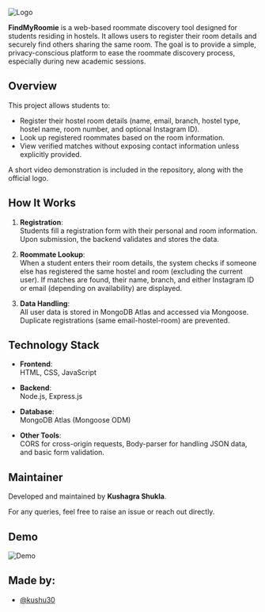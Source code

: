 
![Logo](https://private-user-images.githubusercontent.com/178865275/469686833-a1e579c9-57f7-483b-b7a3-d0b89253747d.png?jwt=eyJhbGciOiJIUzI1NiIsInR5cCI6IkpXVCJ9.eyJpc3MiOiJnaXRodWIuY29tIiwiYXVkIjoicmF3LmdpdGh1YnVzZXJjb250ZW50LmNvbSIsImtleSI6ImtleTUiLCJleHAiOjE3NTMyNjQyODQsIm5iZiI6MTc1MzI2Mzk4NCwicGF0aCI6Ii8xNzg4NjUyNzUvNDY5Njg2ODMzLWExZTU3OWM5LTU3ZjctNDgzYi1iN2EzLWQwYjg5MjUzNzQ3ZC5wbmc_WC1BbXotQWxnb3JpdGhtPUFXUzQtSE1BQy1TSEEyNTYmWC1BbXotQ3JlZGVudGlhbD1BS0lBVkNPRFlMU0E1M1BRSzRaQSUyRjIwMjUwNzIzJTJGdXMtZWFzdC0xJTJGczMlMkZhd3M0X3JlcXVlc3QmWC1BbXotRGF0ZT0yMDI1MDcyM1QwOTQ2MjRaJlgtQW16LUV4cGlyZXM9MzAwJlgtQW16LVNpZ25hdHVyZT1hMWU1NjZmMmZmYzc4MGRkYWJkMTg0NTYwOTE2NjRlNmIxZTAxY2U1M2VkMTE5NzEwZDI2MTM2YmZmOTA1ZDM3JlgtQW16LVNpZ25lZEhlYWRlcnM9aG9zdCJ9.UETtVvm0aftWt70-ojprbdblr8kqQE8bkqsXRgk-TVI)


**FindMyRoomie** is a web-based roommate discovery tool designed for students residing in hostels. It allows users to register their room details and securely find others sharing the same room. The goal is to provide a simple, privacy-conscious platform to ease the roommate discovery process, especially during new academic sessions.

## Overview

This project allows students to:
- Register their hostel room details (name, email, branch, hostel type, hostel name, room number, and optional Instagram ID).
- Look up registered roommates based on the room information.
- View verified matches without exposing contact information unless explicitly provided.

A short video demonstration is included in the repository, along with the official logo.

## How It Works

1. **Registration**:  
   Students fill a registration form with their personal and room information. Upon submission, the backend validates and stores the data.

2. **Roommate Lookup**:  
   When a student enters their room details, the system checks if someone else has registered the same hostel and room (excluding the current user). If matches are found, their name, branch, and either Instagram ID or email (depending on availability) are displayed.

3. **Data Handling**:  
   All user data is stored in MongoDB Atlas and accessed via Mongoose. Duplicate registrations (same email-hostel-room) are prevented.

## Technology Stack

- **Frontend**:  
  HTML, CSS, JavaScript

- **Backend**:  
  Node.js, Express.js

- **Database**:  
  MongoDB Atlas (Mongoose ODM)

- **Other Tools**:  
  CORS for cross-origin requests, Body-parser for handling JSON data, and basic form validation.

## Maintainer

Developed and maintained by **Kushagra Shukla**.

For any queries, feel free to raise an issue or reach out directly.


## Demo

![Demo](https://github.com/user-attachments/assets/fca28698-9a26-48db-ac8e-eb8809762546)

## Made by:
- [@kushu30](https://www.github.com/kushu30)


